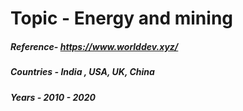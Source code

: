 # Topic - Energy and mining 
##### Reference- https://www.worlddev.xyz/
##### Countries - India , USA, UK, China
##### Years - 2010 - 2020 
                 
           
                  


